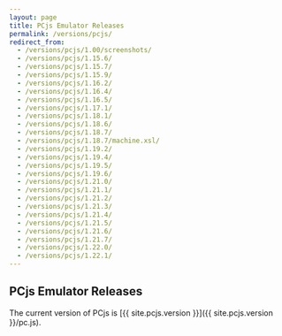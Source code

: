 ```yaml
---
layout: page
title: PCjs Emulator Releases
permalink: /versions/pcjs/
redirect_from:
  - /versions/pcjs/1.00/screenshots/
  - /versions/pcjs/1.15.6/
  - /versions/pcjs/1.15.7/
  - /versions/pcjs/1.15.9/
  - /versions/pcjs/1.16.2/
  - /versions/pcjs/1.16.4/
  - /versions/pcjs/1.16.5/
  - /versions/pcjs/1.17.1/
  - /versions/pcjs/1.18.1/
  - /versions/pcjs/1.18.6/
  - /versions/pcjs/1.18.7/
  - /versions/pcjs/1.18.7/machine.xsl/
  - /versions/pcjs/1.19.2/
  - /versions/pcjs/1.19.4/
  - /versions/pcjs/1.19.5/
  - /versions/pcjs/1.19.6/
  - /versions/pcjs/1.21.0/
  - /versions/pcjs/1.21.1/
  - /versions/pcjs/1.21.2/
  - /versions/pcjs/1.21.3/
  - /versions/pcjs/1.21.4/
  - /versions/pcjs/1.21.5/
  - /versions/pcjs/1.21.6/
  - /versions/pcjs/1.21.7/
  - /versions/pcjs/1.22.0/
  - /versions/pcjs/1.22.1/
---
```


PCjs Emulator Releases
---

The current version of PCjs is [{{ site.pcjs.version }}]({{ site.pcjs.version }}/pc.js).
